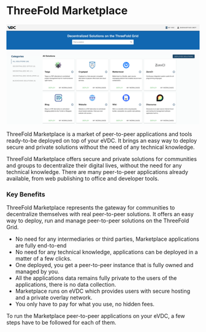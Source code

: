 # ThreeFold Marketplace

![](img/tfnow_home.png)

ThreeFold Marketplace is a market of peer-to-peer applications and tools ready-to-be deployed on top of your eVDC. It brings an easy way to deploy secure and private solutions without the need of any technical knowledge. 

ThreeFold Marketplace offers secure and private solutions for communities and groups to decentralize their digital lives, without the need for any technical knowledge. There are many peer-to-peer applications already available, from web publishing to office and developer tools.

### Key Benefits

ThreeFold Marketplace represents the gateway for communities to decentralize themselves with real peer-to-peer solutions. It offers an easy way to deploy, run and manage peer-to-peer solutions on the ThreeFold Grid. 

- No need for any intermediaries or third parties, Marketplace applications are fully end-to-end 
- No need for any technical knowledge, applications can be deployed in a matter of a few clicks.
- One deployed, you get a peer-to-peer instance that is fully owned and managed by you.
- All the applications data remains fully private to the users of the applications, there is no data collection.
- Marketplace runs on eVDC which provides users with secure hosting and a private overlay network.
- You only have to pay for what you use, no hidden fees.

To run the Marketplace peer-to-peer applications on your eVDC, a few steps have to be followed for each of them. 